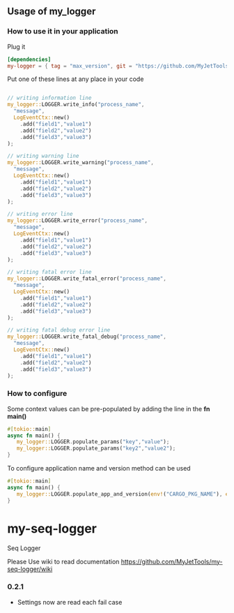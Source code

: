 ## Usage of my_logger


### How to use it in your application


Plug it

```toml
[dependencies]
my-logger = { tag = "max_version", git = "https://github.com/MyJetTools/my-logger.git" }
```


Put one of these lines at any place in your code
```rust

// writing information line
my_logger::LOGGER.write_info("process_name", 
  "message", 
  LogEventCtx::new()
    .add("field1","value1")
    .add("field2","value2")
    .add("field3","value3")
);

// writing warning line
my_logger::LOGGER.write_warning("process_name",
  "message",
  LogEventCtx::new()
    .add("field1","value1")
    .add("field2","value2")
    .add("field3","value3")
);

// writing error line
my_logger::LOGGER.write_error("process_name",
  "message",
  LogEventCtx::new()
    .add("field1","value1")
    .add("field2","value2")
    .add("field3","value3")
);

// writing fatal error line
my_logger::LOGGER.write_fatal_error("process_name",
  "message",
  LogEventCtx::new()
    .add("field1","value1")
    .add("field2","value2")
    .add("field3","value3")
);

// writing fatal debug error line
my_logger::LOGGER.write_fatal_debug("process_name",
  "message",
  LogEventCtx::new()
    .add("field1","value1")
    .add("field2","value2")
    .add("field3","value3")
);

```

### How to configure
Some context values can be pre-populated by adding the line in the **fn main()**
```rust
#[tokio::main]
async fn main() {
   my_logger::LOGGER.populate_params("key","value");
   my_logger::LOGGER.populate_params("key2","value2");   
}
```
To configure application name and version method can be used
```rust
#[tokio::main]
async fn main() {
   my_logger::LOGGER.populate_app_and_version(env!("CARGO_PKG_NAME"), env!("CARGO_PKG_VERSION"));
}
```

# my-seq-logger
Seq Logger

Please Use wiki to read documentation
https://github.com/MyJetTools/my-seq-logger/wiki


### 0.2.1
* Settings now are read each fail case
